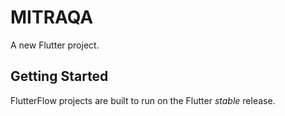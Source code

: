 # MITRAQA

A new Flutter project.

## Getting Started

FlutterFlow projects are built to run on the Flutter _stable_ release.
